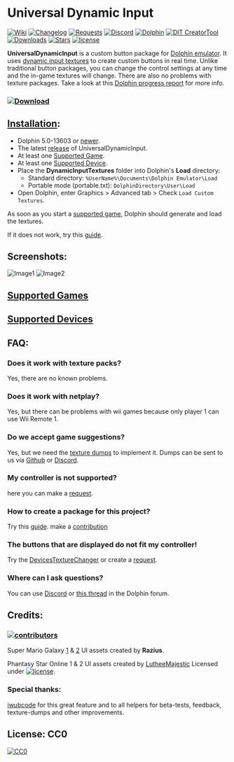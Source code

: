 # Universal Dynamic Input
[![Wiki](https://img.shields.io/badge/Wiki-grey)](https://github.com/Venomalia/UniversalDynamicInput/wiki) [![Changelog](https://img.shields.io/badge/Changelog-grey)](https://github.com/Venomalia/UniversalDynamicInput/blob/main/Changelog.md) [![Requests](https://img.shields.io/badge/Requests-3a3)](https://github.com/Venomalia/UniversalDynamicInput/issues/new/choose) [![Discord](https://img.shields.io/badge/Discord-blue?logo=Discord&logoColor=fff)](https://discord.gg/vEQYMPxgSR) [![Dolphin](https://img.shields.io/badge/Dolphin-Forum-88e)](https://forums.dolphin-emu.org/Thread-universal-dynamic-input-texture-pack) [![DIT CreatorTool](https://img.shields.io/badge/Dolphin-DIT_Creator_Tool-999)](https://github.com/Venomalia/DolphinDynamicInputTextureCreator/releases) [![Downloads](https://img.shields.io/github/downloads/Venomalia/UniversalDynamicInput/total?label=Downloads)](https://github.com/Venomalia/UniversalDynamicInput/releases) [![Stars](https://img.shields.io/github/stars/Venomalia/UniversalDynamicInput?color=bb0&label=Stars)](https://github.com/Venomalia/UniversalDynamicInput/stargazers) [![license](https://img.shields.io/github/license/Venomalia/UniversalDynamicInput?label=License)](https://github.com/Venomalia/UniversalDynamicInput/blob/main/LICENSE)

**UniversalDynamicInput** is a custom button package for [Dolphin emulator](https://dolphin-emu.org/). It uses [dynamic input textures](https://forums.dolphin-emu.org/Thread-introducing-dynamic-input-textures-a-new-feature-for-controller-icons) to create custom buttons in real time. Unlike traditional button packages, you can change the control settings at any time and the in-game textures will change. There are also no problems with texture packages. Take a look at this [Dolphin progress report](https://dolphin-emu.org/blog/2020/12/10/dolphin-progress-report-october-2020/#50-12801-dynamic-input-textures-by-iwubcode) for more info.


### [![Download](https://img.shields.io/github/v/release/Venomalia/UniversalDynamicInput?label=Download&style=for-the-badge)](https://github.com/Venomalia/UniversalDynamicInput/releases)

##  [Installation](https://github.com/Venomalia/UniversalDynamicInput/wiki/Installation):
- Dolphin 5.0-13603 or [newer](https://de.dolphin-emu.org/download/).
- The latest [release](https://github.com/Venomalia/UniversalDynamicInput/releases) of UniversalDynamicInput.
- At least one [Supported Game](https://github.com/Venomalia/UniversalDynamicInput/wiki/Supported-games).
- At least one [Supported Device](https://github.com/Venomalia/UniversalDynamicInput/wiki/Supported-Inputs-Devices).
- Place the **DynamicInputTextures** folder into Dolphin's **Load** directory:
  - Standard directory: `%UserName%\Documents\Dolphin Emulator\Load`
  - Portable mode (portable.txt): `DolphinDirectory\User\Load`
- Open Dolphin, enter Graphics > Advanced tab > Check `Load Custom Textures`.

As soon as you start a [supported game](https://github.com/Venomalia/UniversalDynamicInput/wiki/Supported-games), Dolphin should generate and load the textures.

If it does not work, try this [guide](https://github.com/Venomalia/UniversalDynamicInput/wiki/Problem-solving).

##  Screenshots:
![Image1](https://i.imgur.com/WIxE3IZ.jpg "Image1")
![Image2](https://i.imgur.com/3pcxh5P.jpg "Image2")

## [Supported Games](https://github.com/Venomalia/UniversalDynamicInput/wiki/Supported-games)
## [Supported Devices](https://github.com/Venomalia/UniversalDynamicInput/wiki/Supported-Input-Devices)

## FAQ:
### Does it work with texture packs?
Yes, there are no known problems.

### Does it work with netplay?
Yes, but there can be problems with wii games because only player 1 can use Wii Remote 1.

### Do we accept game suggestions?
Yes, but we need the [texture dumps](https://github.com/Venomalia/UniversalDynamicInput/wiki/Dumping-Textures) to implement it. Dumps can be sent to us via [Github](https://github.com/Venomalia/UniversalDynamicInput/issues/new/choose) or [Discord](https://discord.gg/vEQYMPxgSR).

### My controller is not supported?
here you can make a [request](https://github.com/Venomalia/UniversalDynamicInput/issues/new/choose).

### How to create a package for this project?
Try this [guide](https://github.com/Venomalia/UniversalDynamicInput/wiki/Create-a-Package). make a [contribution](https://github.com/Venomalia/UniversalDynamicInput/wiki/Contributing)

### The buttons that are displayed do not fit my controller!
Try the [DevicesTextureChanger](https://github.com/Venomalia/UniversalDynamicInput/wiki/Supported-Inputs-Devices#devicestexturechanger) or create a [request](https://github.com/Venomalia/UniversalDynamicInput/issues/new/choose).

### Where can I ask questions?
You can use [Discord](https://discord.gg/vEQYMPxgSR) or [this thread](https://forums.dolphin-emu.org/Thread-universal-dynamic-input-texture-pack) in the Dolphin forum.

## Credits:
### [![contributors](https://img.shields.io/github/contributors/Venomalia/UniversalDynamicInput?style=for-the-badge)](https://github.com/Venomalia/UniversalDynamicInput/graphs/contributors)

Super Mario Galaxy [1](https://forums.dolphin-emu.org/Thread-super-mario-galaxy-1-hd-texture-mod) & [2](https://forums.dolphin-emu.org/Thread-super-mario-galaxy-2-hd-texture-mod) UI assets created by **Razius**.

Phantasy Star Online 1 & 2 UI assets created by [LutheeMajestic](https://forums.dolphin-emu.org/Thread-phantasy-star-online-episode-i-ii-hd-ui-project) Licensed under [![license](https://img.shields.io/badge/CC%20BY--SA%204.0-lightgrey)](https://creativecommons.org/licenses/by-sa/4.0/deed.de).

### Special thanks:
[iwubcode](https://github.com/iwubcode) for this great feature and to all helpers for beta-tests, feedback, texture-dumps and other improvements.

## License: CC0
[![CC0](https://licensebuttons.net/p/zero/1.0/88x31.png)](https://creativecommons.org/publicdomain/zero/1.0/deed.de)
